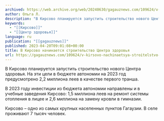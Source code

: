```yaml
---
archived: https://web.archive.org/web/20240630/gagauznews.com/109624/v-kirsovo-nachinaetsya-stroitelstvo-tsentra-zdorovya.html
author: Ольга Л.
description: "В Кирсово планируется запустить строительство нового Центра здоровья. На эти цели в бюджете автономии на 2023 год предусмотрено 2,2 миллиона леев в качестве первого транша. В 2023 году инвестиции из бюджета автономии направлены и в учебные заведения Кирсово: 1,5 миллиона леев на ремонт системы отопления в лицее и 2,6 миллиона на замену кровли в гимназии. Кирсово – одно из самых крупных населенных пунктов Гагаузии. В селе проживают 7 тысяч человек."
keywords:
  - "[[Кирсово]]"
  - "[[Центр здоровья]]"
language: ru
publication: "[[gagauznews]]"
published: 2023-04-20T09:01:08+00:00
title: В Кирсово начинается строительство Центра здоровья
url: https://gagauznews.com/109624/v-kirsovo-nachinaetsya-stroitelstvo-tsentra-zdorovya.html
---
```


В Кирсово планируется запустить строительство нового Центра здоровья. На эти цели в бюджете автономии на 2023 год предусмотрено 2,2 миллиона леев в качестве первого транша.

В 2023 году инвестиции из бюджета автономии направлены и в учебные заведения Кирсово: 1,5 миллиона леев на ремонт системы отопления в лицее и 2,6 миллиона на замену кровли в гимназии.

Кирсово – одно из самых крупных населенных пунктов Гагаузии. В селе проживают 7 тысяч человек.
